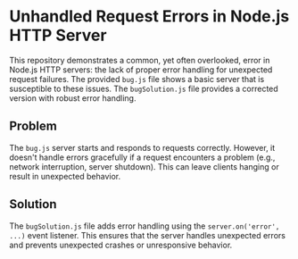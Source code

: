 # Unhandled Request Errors in Node.js HTTP Server

This repository demonstrates a common, yet often overlooked, error in Node.js HTTP servers: the lack of proper error handling for unexpected request failures.  The provided `bug.js` file shows a basic server that is susceptible to these issues.  The `bugSolution.js` file provides a corrected version with robust error handling.

## Problem

The `bug.js` server starts and responds to requests correctly. However, it doesn't handle errors gracefully if a request encounters a problem (e.g., network interruption, server shutdown). This can leave clients hanging or result in unexpected behavior. 

## Solution

The `bugSolution.js` file adds error handling using the `server.on('error', ...)` event listener. This ensures that the server handles unexpected errors and prevents unexpected crashes or unresponsive behavior.